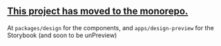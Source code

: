 ## [This project has moved to the monorepo.](https://github.com/bibleio/bibleio)

At `packages/design` for the components, and `apps/design-preview` for the Storybook (and soon to be unPreview)
